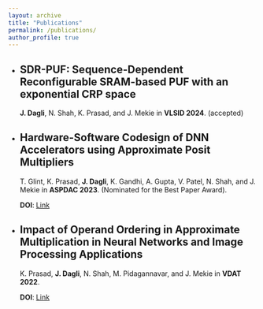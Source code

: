 ```yaml
---
layout: archive
title: "Publications"
permalink: /publications/
author_profile: true
---
```


  - ## SDR-PUF: Sequence-Dependent Reconfigurable SRAM-based PUF with an exponential CRP space 
       **J. Dagli**, N. Shah, K. Prasad, and J. Mekie in **VLSID 2024**. (accepted) 
    
  - ## Hardware-Software Codesign of DNN Accelerators using Approximate Posit Multipliers 
      T. Glint, K. Prasad, **J. Dagli**, K. Gandhi, A. Gupta, V. Patel, N. Shah, and J. Mekie in **ASPDAC 2023**. (Nominated for the Best Paper Award).
      
      **DOI**: [Link](https://doi.org/10.1145/3566097.3567866)
      
  - ## Impact of Operand Ordering in Approximate Multiplication in Neural Networks and Image Processing Applications 
      K. Prasad, **J. Dagli**, N. Shah, M. Pidagannavar, and J. Mekie in **VDAT 2022**.
      
      **DOI**: [Link](https://doi.org/10.1007/978-3-031-21514-8_46)
      

